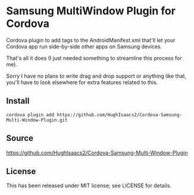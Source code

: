Samsung MultiWindow Plugin for Cordova
==============================

Cordova plugin to add tags to the AndroidManifest.xml that'll let your Cordova app run side-by-side other apps on Samsung devices.

That's all it does (I just needed something to streamline this process for me).

Sorry I have no plans to write drag and drop support or anything like that, you'll have to look elsewhere for extra features related to this.


Install
-------

`cordova plugin add https://github.com/HughIsaacs2/Cordova-Samsung-Multi-Window-Plugin.git`

Source
-------------
https://github.com/HughIsaacs2/Cordova-Samsung-Multi-Window-Plugin

License
-------

This has been released under MIT license; see LICENSE for details.